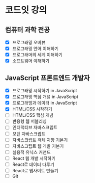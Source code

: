 # 코드잇 강의

## 컴퓨터 과학 전공
- [x] 프로그래밍 오버뷰
- [x] 프로그래밍 언어 이해하기
- [x] 프로그래머의 세계 이해하기
- [x] 소프트웨어 이해하기

## JavaScript 프론트엔드 개발자
- [x] 프로그래밍 시작하기 in JavaScript
- [x] 프로그래밍 핵심 개념 in JavaScript
- [x] 프로그래밍과 데이터 in JavaScript
- [x] HTML/CSS 시작하기
- [ ] HTML/CSS 핵심 개념
- [ ] 반응형 웹 퍼블리싱
- [ ] 인터랙티브 자바스크립트
- [ ] 모던 자바스크립트
- [ ] 자바스크립트 객체 지향 기본기
- [ ] 자바스크립트 웹 개발 기본기
- [ ] 실용적 유닉스 커맨드
- [ ] React 웹 개발 시작하기
- [ ] React로 데이터 다루기
- [ ] React로 웹사이트 만들기
- [ ] Git

